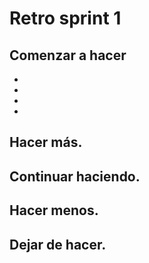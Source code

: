 # Retro sprint 1

## Comenzar a hacer

-
- 
-
-


## Hacer más.

## Continuar haciendo.

## Hacer menos.

## Dejar de hacer.